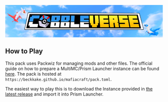 [<img src="header.png">](https://www.curseforge.com/minecraft/modpacks/cobbleverse-cobblemon)</p>

## How to Play
This pack uses Packwiz for managing mods and other files. The official guide on how to prepare a MultiMC/Prism Launcher instance can be found [here](https://packwiz.infra.link/tutorials/installing/packwiz-installer/). The pack is hosted at ``https://beckkake.github.io/mafiacraft/pack.toml``.

The easiest way to play this is to download the Instance provided in [the latest release](https://github.com/beckkake/kkablemon/releases/tag/packwiz-instance) and import it into Prism Launcher.
